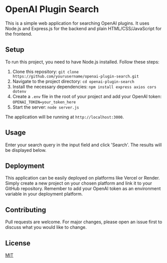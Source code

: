 # OpenAI Plugin Search

This is a simple web application for searching OpenAI plugins. It uses Node.js and Express.js for the backend and plain HTML/CSS/JavaScript for the frontend.

## Setup

To run this project, you need to have Node.js installed. Follow these steps:

1. Clone this repository: `git clone https://github.com/yourusername/openai-plugin-search.git`
2. Navigate to the project directory: `cd openai-plugin-search`
3. Install the necessary dependencies: `npm install express axios cors dotenv`
4. Create a `.env` file in the root of your project and add your OpenAI token: `OPENAI_TOKEN=your_token_here`
5. Start the server: `node server.js`

The application will be running at `http://localhost:3000`.

## Usage

Enter your search query in the input field and click 'Search'. The results will be displayed below.

## Deployment

This application can be easily deployed on platforms like Vercel or Render. Simply create a new project on your chosen platform and link it to your GitHub repository. Remember to add your OpenAI token as an environment variable in your deployment platform.

## Contributing

Pull requests are welcome. For major changes, please open an issue first to discuss what you would like to change.

## License

[MIT](https://choosealicense.com/licenses/mit/)
